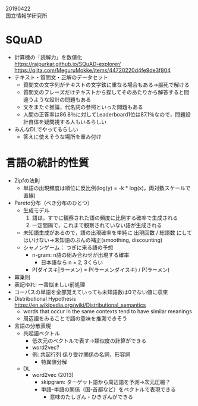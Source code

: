20190422  
国立情報学研究所

# SQuAD
- 計算機の「読解力」を数値化  
https://rajpurkar.github.io/SQuAD-explorer/  
https://qiita.com/MeguruMokke/items/44720220d4fe9de3f804
- テキスト・質問文・正解のデータセット
    - 質問文の文字列がテキストの文字鉄に重なる場合もある→脳死で解ける
    - 質問文のフレーズだけテキストから探してそのあたりから解答すると間違うような設計の問題もある
    - 文をまたぐ推論，代名詞の参照といった問題もある
    - 人間の正答率は86.8％に対してLeaderboard1位は87.1％なので，問題設計自体を疑問視する人もいるらしい
- みんなDLでやってるらしい
    - 答えに使えそうな場所を重み付け

# 言語の統計的性質
- Zipfの法則
    - 単語の出現頻度は順位に反比例(log(y) = -k * log(x)，両対数スケールで直線)
- Pareto分布（べき分布のひとつ）
    - 生成モデル
        1. 語は，すでに観察された語の頻度に比例する確率で生成される
        2. 一定間隔で，これまで観察されていない語が生成される
    - 未知語生成があるので，語の出現確率を単純に 出現回数 / 総語数 にしてはいけない→未知語のぶんの補正(smoothing, discounting)
    - シャノンゲーム： つぎに来る語の予想
        - n-gram: n語の組み合わせが出現する確率
            - 日本語なら n = 2, 3くらい 
        - P(ダイスキ|ラーメン) = P(ラーメンダイスキ) / P(ラーメン)
- 冪乗則
- 表記ゆれ: 一番悩ましい前処理
- コーパスの単語を全部覚えていっても未知語数は0でない値に収束
- Distributional Hypothesis  
https://en.wikipedia.org/wiki/Distributional_semantics
    - words that occur in the same contexts tend to have similar meanings
    - 周辺語をみることで語の意味を推測できそう
- 言語の分散表現
    - 共起語ベクトル
        - 低次元のベクトルで表す→類似度の計算ができる
        - word2vec?
        - 例: 共起行列 係り受け関係の名詞，形容詞
            - 特異値分解
    - DL
        - word2vec (2013)
            - skipgram: ターゲット語から周辺語を予測→次元圧縮？
            - 単語-単語の関係（国-首都など）をベクトルで表現できる
                - 意味のたしざん・ひきざんができる
    


